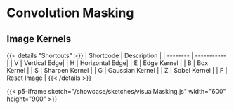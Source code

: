 # Convolution Masking

## Image Kernels

{{< details "Shortcuts" >}}
| Shortcode | Description |
| -------- | ----------- |
| V | Vertical Edge|
| H | Horizontal Edge|
| E | Edge Kernel |
| B | Box Kernel |
| S | Sharpen Kernel |
| G | Gaussian Kernel |
| Z | Sobel Kernel |
| F | Reset Image |
{{< /details >}}

{{< p5-iframe sketch="/showcase/sketches/visualMasking.js" width="600" height="900" >}}

